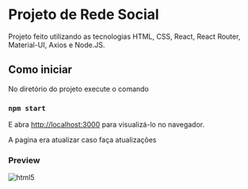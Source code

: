 # Projeto de Rede Social

Projeto feito utilizando as tecnologias HTML, CSS, React, React Router, Material-UI, Axios e Node.JS.

## Como iniciar

No diretório do projeto execute o comando

### `npm start`

E abra [http://localhost:3000](http://localhost:3000) para visualizá-lo no navegador.

A pagina era atualizar caso faça atualizações

### Preview

<img align="center" alt="html5" src="https://cdn.discordapp.com/attachments/773787772167127071/904077561724805170/preview1.png"/>

